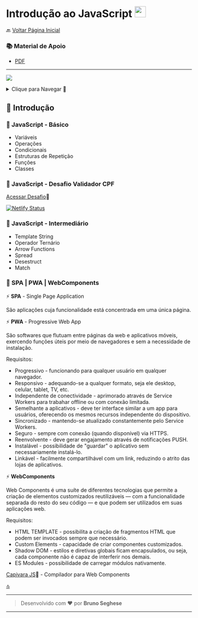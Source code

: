<h1 id="topo">Introdução ao JavaScript <img src="https://cdn.jsdelivr.net/gh/devicons/devicon/icons/javascript/javascript-original.svg" width="30px"/></h1>

🔙 [Voltar Página Inicial](https://github.com/brseghese/hiring-coders-3-vtex-gama)

<h3> 📚 Material de Apoio</h3>

- [PDF](https://drive.google.com/file/d/1QUh7vcMNz_UnSAs0-KpKjjL6sM2PJycp/view)

---

<a href="https://developer.mozilla.org/pt-BR/docs/Learn/JavaScript/First_steps/What_is_JavaScript"><img src="https://img.shields.io/badge/JavaScript-323330?style=for-the-badge&logo=javascript&logoColor=F7DF1E"></a>

<details>
<summary>Clique para Navegar 🔽</summary>

◽ <a href="#1">JavaScript - Básico</a> <br>
◽ <a href="#2">JavaScript - Desafio Validador CPF</a> <br>
◽ <a href="#3">JavaScript - Intermediário</a> <br>
◽ <a href="#4">SPA | PWA | WebComponents</a>

</details>

<h2>🚀 Introdução</h2>

<h3 id="1"> 📍​​​ JavaScript - Básico</h3>

- Variáveis
- Operações
- Condicionais
- Estruturas de Repetição
- Funções
- Classes

<h3 id="2"> 📍​​​ JavaScript - Desafio Validador CPF</h3>

[Acessar Desafio](https://hc3-validador-cpf.netlify.app/)🔗​

[![Netlify Status](https://api.netlify.com/api/v1/badges/d5fe75a5-f01f-464e-b740-5a993793a43f/deploy-status)](https://app.netlify.com/sites/hc3-validador-cpf/deploys)

<h3 id="3"> 📍​​​ JavaScript - Intermediário</h3>

- Template String
- Operador Ternário
- Arrow Functions
- Spread
- Desestruct
- Match

<h3 id="4">📍 SPA | PWA | WebComponents</h3>

⚡​ **SPA** - Single Page Application

São aplicações cuja funcionalidade está concentrada em uma única página.

⚡​ **PWA** - Progressive Web App

São softwares que flutuam entre páginas da web e aplicativos móveis, exercendo funções úteis por meio de navegadores e sem a necessidade de instalação.

Requisitos:

- Progressivo - funcionando para qualquer usuário em qualquer navegador.
- Responsivo - adequando-se a qualquer formato, seja ele desktop, celular, tablet, TV, etc.
- Independente de conectividade - aprimorado através de Service Workers para trabahar offline ou com conexão limitada.
- Semelhante a aplicativos - deve ter interface similar a um app para usuários, oferecendo os mesmos recursos independente do dispositivo.
- Sincronizado - mantendo-se atualizado constantemente pelo Service Workers.
- Seguro - sempre com conexão (quando disponível) via HTTPS.
- Reenvolvente - deve gerar engajamento através de notificações PUSH.
- Instalável - possibilidade de "guardar" o aplicativo sem necessariamente instalá-lo.
- Linkável - facilmente compartilhável com um link, reduzindo o atrito das lojas de aplicativos.

⚡ **WebComponents**

Web Components é uma suíte de diferentes tecnologias que permite a criação de elementos customizados reutilizáveis — com a funcionalidade separada do resto do seu código — e que podem ser utilizados em suas aplicações web.

Requisitos:

- HTML TEMPLATE - possibilita a criação de fragmentos HTML que podem ser invocados sempre que necessário.
- Custom Elements - capacidade de criar componentes customizados.
- Shadow DOM - estilos e diretivas globais ficam encapsulados, ou seja, cada componente não é capaz de interferir nos demais.
- ES Modules - possibilidade de carregar módulos nativamente.

[Capivara JS](https://capivarajs.github.io/#/)🔗 - Compilador para Web Components

<a href="#topo">🔝</a>

---

> Desenvolvido com ❤️ por **Bruno Seghese**

---

